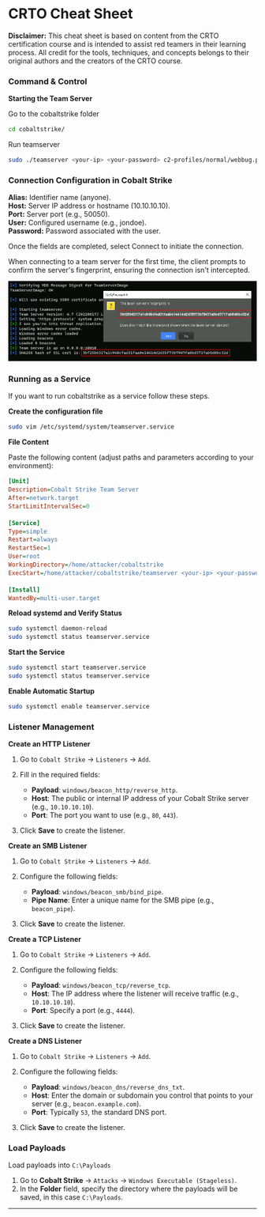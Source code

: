# CRTO Cheat Sheet

**Disclaimer:** This cheat sheet is based on content from the CRTO certification course and is intended to assist red teamers in their learning process. All credit for the tools, techniques, and concepts belongs to their original authors and the creators of the CRTO course.

### **Command & Control**

**Starting the Team Server**

Go to the cobaltstrike folder

```bash
cd cobaltstrike/
```

Run teamserver

```bash
sudo ./teamserver <your-ip> <your-password> c2-profiles/normal/webbug.profile
```

### Connection Configuration in Cobalt Strike

**Alias:** Identifier name (anyone).  
**Host:** Server IP address or hostname (10.10.10.10).  
**Port:** Server port (e.g., 50050).  
**User:** Configured username (e.g., jondoe).  
**Password:** Password associated with the user.

Once the fields are completed, select Connect to initiate the connection.

When connecting to a team server for the first time, the client prompts to confirm the server's fingerprint, ensuring the connection isn't intercepted.

![alt text](image.png)

### **Running as a Service**

If you want to run cobaltstrike as a service follow these steps.

**Create the configuration file**

```bash
sudo vim /etc/systemd/system/teamserver.service
```

**File Content**

Paste the following content (adjust paths and parameters according to your environment):

```ini
[Unit]
Description=Cobalt Strike Team Server
After=network.target
StartLimitIntervalSec=0

[Service]
Type=simple
Restart=always
RestartSec=1
User=root
WorkingDirectory=/home/attacker/cobaltstrike
ExecStart=/home/attacker/cobaltstrike/teamserver <your-ip> <your-password> c2-profiles/normal/webbug.profile

[Install]
WantedBy=multi-user.target
```

**Reload systemd and Verify Status**

```bash
sudo systemctl daemon-reload
sudo systemctl status teamserver.service
```

**Start the Service**

```bash
sudo systemctl start teamserver.service
sudo systemctl status teamserver.service
```

**Enable Automatic Startup**

```bash
sudo systemctl enable teamserver.service
```

### **Listener Management**

**Create an HTTP Listener**

1. Go to `Cobalt Strike` → `Listeners` → `Add`.
2. Fill in the required fields:

   - **Payload**: `windows/beacon_http/reverse_http`.
   - **Host**: The public or internal IP address of your Cobalt Strike server (e.g., `10.10.10.10`).
   - **Port**: The port you want to use (e.g., `80`, `443`).

3. Click **Save** to create the listener.

**Create an SMB Listener**

1. Go to `Cobalt Strike` → `Listeners` → `Add`.
2. Configure the following fields:

   - **Payload**: `windows/beacon_smb/bind_pipe`.
   - **Pipe Name**: Enter a unique name for the SMB pipe (e.g., `beacon_pipe`).

3. Click **Save** to create the listener.

**Create a TCP Listener**

1. Go to `Cobalt Strike` → `Listeners` → `Add`.
2. Configure the following fields:

   - **Payload**: `windows/beacon_tcp/reverse_tcp`.
   - **Host**: The IP address where the listener will receive traffic (e.g., `10.10.10.10`).
   - **Port**: Specify a port (e.g., `4444`).

3. Click **Save** to create the listener.

**Create a DNS Listener**

1. Go to `Cobalt Strike` → `Listeners` → `Add`.
2. Configure the following fields:

   - **Payload**: `windows/beacon_dns/reverse_dns_txt`.
   - **Host**: Enter the domain or subdomain you control that points to your server (e.g., `beacon.example.com`).
   - **Port**: Typically `53`, the standard DNS port.

3. Click **Save** to create the listener.

### Load Payloads

Load payloads into `C:\Payloads`

1. Go to **Cobalt Strike** → `Attacks` → `Windows Executable (Stageless)`.
2. In the **Folder** field, specify the directory where the payloads will be saved, in this case `C:\Payloads`.

---
